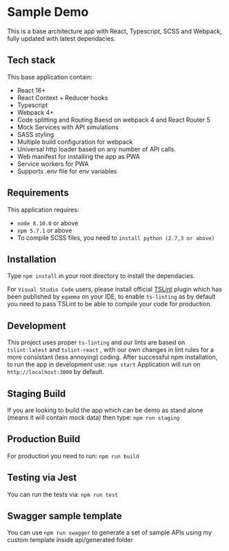 # Sample Demo

This is a base architecture app with React, Typescript, SCSS and Webpack, fully updated with latest dependacies.

## Tech stack

This base application contain:

* React 16+
* React Context + Reducer hooks
* Typescript
* Webpack 4+
* Code splitting and Routing Baesd on webpack 4 and React Router 5
* Mock Services with API simulations
* SASS styling
* Multiple build configuration for webpack
* Universal http loader based on any number of API calls.
* Web manifest for installing the app as PWA
* Service workers for PWA
* Supports .env file for env variables

## Requirements

This application requires:

* `node 8.10.0` or above
* `npm 5.7.1` or above
* To compile SCSS files, you need to `install python (2.7,3 or above)`

## Installation

Type `npm install` in your root directory to install the dependacies.

For `Visual Studio Code` users, please install official [TSLint](https://marketplace.visualstudio.com/items?itemName=eg2.tslint) plugin which has been published by `egamma` on your IDE, to enable `ts-linting` as by default you need to pass TSLint to be able to compile your code for production.

## Development

This project uses proper `ts-linting` and our lints are based on `tslint:latest` and `tslint-react` , with our own changes in lint rules for a more consistant (less annoying) coding.
After successful npm installation, to run the app in development use: `npm start`
Application will run on `http://localhost:3000` by default.

## Staging Build

If you are looking to build the app which can be demo as stand alone (means it will contain mock data)
then type: `npm run staging`

## Production Build

For production you need to run: `npm run build`

## Testing via Jest

You can run the tests via: `npm run test`

## Swagger sample template

You can use `npm run swagger` to generate a set of sample APIs using my custom template inside api/generated folder
